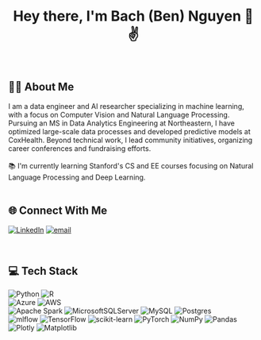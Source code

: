 <h1 align="center">Hey there, I'm Bach (Ben) Nguyen 👋✌️</h1>

<br>

## 👩‍💻  About Me

<p align="left">I am a data engineer and AI researcher specializing in machine learning, with a focus on Computer Vision and Natural Language Processing. Pursuing an MS in Data Analytics Engineering at Northeastern, I have optimized large-scale data processes and developed predictive models at CoxHealth. Beyond technical work, I lead community initiatives, organizing career conferences and fundraising efforts.<br><br>📚 I'm currently learning Stanford's CS and EE courses focusing on Natural Language Processing and Deep Learning.<br>

<br>

## 🌐 Connect With Me
[![LinkedIn](https://img.shields.io/badge/LinkedIn-%230077B5.svg?logo=linkedin&logoColor=white)](https://www.linkedin.com/in/ben1203/) 
[![email](https://img.shields.io/badge/Email-D14836?logo=gmail&logoColor=white)](mailto:bachthebusiness@gmail.com) 

<br>

## 💻 Tech Stack
![Python](https://img.shields.io/badge/python-3670A0?style=flat&logo=python&logoColor=ffdd54) ![R](https://img.shields.io/badge/r-%23276DC3.svg?style=flat&logo=r&logoColor=white) <br>
![Azure](https://img.shields.io/badge/azure-%230072C6.svg?style=flat&logo=microsoftazure&logoColor=white) ![AWS](https://img.shields.io/badge/AWS-%23FF9900.svg?style=flat&logo=amazon-aws&logoColor=white) <br>
![Apache Spark](https://img.shields.io/badge/Apache%20Spark-FDEE21?style=flat&logo=apachespark&logoColor=black) 
![MicrosoftSQLServer](https://img.shields.io/badge/Microsoft%20SQL%20Server-CC2927?style=flat&logo=microsoft%20sql%20server&logoColor=white) 
![MySQL](https://img.shields.io/badge/mysql-4479A1.svg?style=flat&logo=mysql&logoColor=white) 
![Postgres](https://img.shields.io/badge/postgres-%23316192.svg?style=flat&logo=postgresql&logoColor=white) 
<br>![mlflow](https://img.shields.io/badge/mlflow-%23d9ead3.svg?style=flat&logo=numpy&logoColor=blue) 
![TensorFlow](https://img.shields.io/badge/TensorFlow-%23FF6F00.svg?style=flat&logo=TensorFlow&logoColor=white) 
![scikit-learn](https://img.shields.io/badge/scikit--learn-%23F7931E.svg?style=flat&logo=scikit-learn&logoColor=white) 
![PyTorch](https://img.shields.io/badge/PyTorch-%23EE4C2C.svg?style=flat&logo=PyTorch&logoColor=white)
![NumPy](https://img.shields.io/badge/numpy-%23013243.svg?style=flat&logo=numpy&logoColor=white) 
![Pandas](https://img.shields.io/badge/pandas-%23150458.svg?style=flat&logo=pandas&logoColor=white) 
![Plotly](https://img.shields.io/badge/Plotly-%233F4F75.svg?style=flat&logo=plotly&logoColor=white) 
![Matplotlib](https://img.shields.io/badge/Matplotlib-%23ffffff.svg?style=flat&logo=Matplotlib&logoColor=black) 
